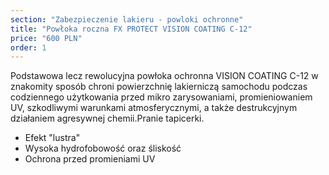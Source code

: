 ```yaml
---
section: "Zabezpieczenie lakieru - powloki ochronne"
title: "Powłoka roczna FX PROTECT VISION COATING C-12"
price: "600 PLN"
order: 1
---
```


Podstawowa lecz rewolucyjna powłoka ochronna VISION COATING C-12 w znakomity sposób chroni powierzchnię lakierniczą samochodu podczas codziennego użytkowania przed mikro zarysowaniami, promieniowaniem UV, szkodliwymi warunkami atmosferycznymi, a także destrukcyjnym działaniem agresywnej chemii.Pranie tapicerki.
<ul>
    <li>Efekt "lustra"</li>
    <li>Wysoka hydrofobowość oraz śliskość</li>
    <li>Ochrona przed promieniami UV</li>
</ul>